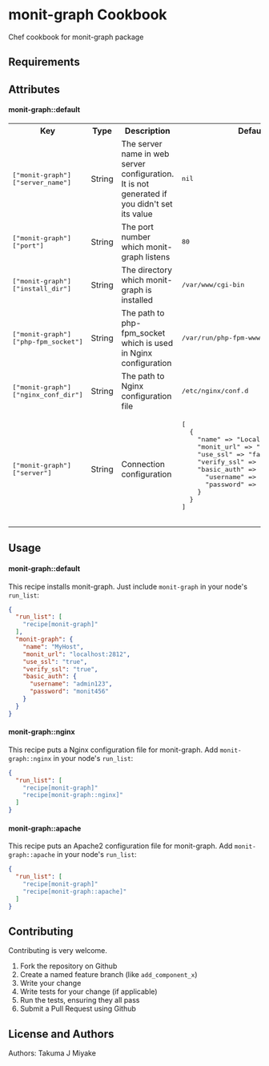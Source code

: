 monit-graph Cookbook
====================
Chef cookbook for monit-graph package

Requirements
------------

Attributes
----------
#### monit-graph::default
<table>
  <tr>
    <th>Key</th>
    <th>Type</th>
    <th>Description</th>
    <th>Default</th>
  </tr>
  <tr>
    <td><tt>["monit-graph"]["server_name"]</tt></td>
    <td>String</td>
    <td>The server name in web server configuration. It is not generated if you didn't set its value</td>
    <td><tt>nil</tt></td>
  </tr>
  <tr>
    <td><tt>["monit-graph"]["port"]</tt></td>
    <td>String</td>
    <td>The port number which monit-graph listens</td>
    <td><tt>80</tt></td>
  </tr>
  <tr>
    <td><tt>["monit-graph"]["install_dir"]</tt></td>
    <td>String</td>
    <td>The directory which monit-graph is installed</td>
    <td><tt>/var/www/cgi-bin</tt></td>
  </tr>
  <tr>
    <td><tt>["monit-graph"]["php-fpm_socket"]</tt></td>
    <td>String</td>
    <td>The path to php-fpm_socket which is used in Nginx configuration</td>
    <td><tt>/var/run/php-fpm-www.sock</tt></td>
  </tr>
  <tr>
    <td><tt>["monit-graph"]["nginx_conf_dir"]</tt></td>
    <td>String</td>
    <td>The path to Nginx configuration file</td>
    <td><tt>/etc/nginx/conf.d</tt></td>
  </tr>
  <tr>
    <td><tt>["monit-graph"]["server"]</tt></td>
    <td>String</td>
    <td>Connection configuration</td>
    <td><tt>
    <pre>
[
  {
    "name" => "Localhost",
    "monit_url" => "localhost:2812",
    "use_ssl" => "false",
    "verify_ssl" => "false",
    "basic_auth" => {
      "username" => "admin",
      "password" => "monit"
    }
  }
]
    </pre>
    </tt></td>
  </tr>
</table>

Usage
-----
#### monit-graph::default
This recipe installs monit-graph.
Just include `monit-graph` in your node's `run_list`:

```json
{
  "run_list": [
    "recipe[monit-graph]"
  ],
  "monit-graph": {
    "name": "MyHost",
    "monit_url": "localhost:2812",
    "use_ssl": "true",
    "verify_ssl": "true",
    "basic_auth": {
      "username": "admin123",
      "password": "monit456"
    }
  }
}
```

#### monit-graph::nginx

This recipe puts a Nginx configuration file for monit-graph.
Add `monit-graph::nginx` in your node's `run_list`:

```json
{
  "run_list": [
    "recipe[monit-graph]"
    "recipe[monit-graph::nginx]"
  ]
}
```

#### monit-graph::apache
This recipe puts an Apache2 configuration file for monit-graph.
Add `monit-graph::apache` in your node's `run_list`:

```json
{
  "run_list": [
    "recipe[monit-graph]"
    "recipe[monit-graph::apache]"
  ]
}
```

Contributing
------------
Contributing is very welcome.

1. Fork the repository on Github
2. Create a named feature branch (like `add_component_x`)
3. Write your change
4. Write tests for your change (if applicable)
5. Run the tests, ensuring they all pass
6. Submit a Pull Request using Github

License and Authors
-------------------
Authors: Takuma J Miyake
